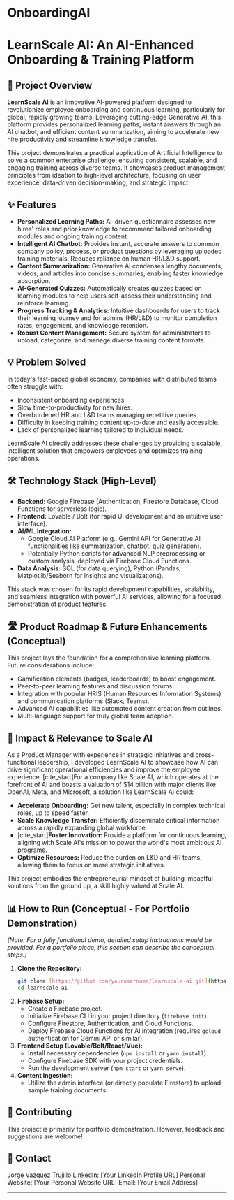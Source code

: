 # OnboardingAI

# LearnScale AI: An AI-Enhanced Onboarding & Training Platform

## 🚀 Project Overview

**LearnScale AI** is an innovative AI-powered platform designed to revolutionize employee onboarding and continuous learning, particularly for global, rapidly growing teams. Leveraging cutting-edge Generative AI, this platform provides personalized learning paths, instant answers through an AI chatbot, and efficient content summarization, aiming to accelerate new hire productivity and streamline knowledge transfer.

This project demonstrates a practical application of Artificial Intelligence to solve a common enterprise challenge: ensuring consistent, scalable, and engaging training across diverse teams. It showcases product management principles from ideation to high-level architecture, focusing on user experience, data-driven decision-making, and strategic impact.

## ✨ Features

* **Personalized Learning Paths:** AI-driven questionnaire assesses new hires' roles and prior knowledge to recommend tailored onboarding modules and ongoing training content.
* **Intelligent AI Chatbot:** Provides instant, accurate answers to common company policy, process, or product questions by leveraging uploaded training materials. Reduces reliance on human HR/L&D support.
* **Content Summarization:** Generative AI condenses lengthy documents, videos, and articles into concise summaries, enabling faster knowledge absorption.
* **AI-Generated Quizzes:** Automatically creates quizzes based on learning modules to help users self-assess their understanding and reinforce learning.
* **Progress Tracking & Analytics:** Intuitive dashboards for users to track their learning journey and for admins (HR/L&D) to monitor completion rates, engagement, and knowledge retention.
* **Robust Content Management:** Secure system for administrators to upload, categorize, and manage diverse training content formats.

## 💡 Problem Solved

In today's fast-paced global economy, companies with distributed teams often struggle with:
* Inconsistent onboarding experiences.
* Slow time-to-productivity for new hires.
* Overburdened HR and L&D teams managing repetitive queries.
* Difficulty in keeping training content up-to-date and easily accessible.
* Lack of personalized learning tailored to individual needs.

LearnScale AI directly addresses these challenges by providing a scalable, intelligent solution that empowers employees and optimizes training operations.

## 🛠️ Technology Stack (High-Level)

* **Backend:** Google Firebase (Authentication, Firestore Database, Cloud Functions for serverless logic).
* **Frontend:** Lovable / Bolt (for rapid UI development and an intuitive user interface).
* **AI/ML Integration:**
    * Google Cloud AI Platform (e.g., Gemini API for Generative AI functionalities like summarization, chatbot, quiz generation).
    * Potentially Python scripts for advanced NLP preprocessing or custom analysis, deployed via Firebase Cloud Functions.
* **Data Analysis:** SQL (for data querying), Python (Pandas, Matplotlib/Seaborn for insights and visualizations).

This stack was chosen for its rapid development capabilities, scalability, and seamless integration with powerful AI services, allowing for a focused demonstration of product features.

## 🛣️ Product Roadmap & Future Enhancements (Conceptual)

This project lays the foundation for a comprehensive learning platform. Future considerations include:

* Gamification elements (badges, leaderboards) to boost engagement.
* Peer-to-peer learning features and discussion forums.
* Integration with popular HRIS (Human Resources Information Systems) and communication platforms (Slack, Teams).
* Advanced AI capabilities like automated content creation from outlines.
* Multi-language support for truly global team adoption.

## 🎯 Impact & Relevance to Scale AI

As a Product Manager with experience in strategic initiatives and cross-functional leadership, I developed LearnScale AI to showcase how AI can drive significant operational efficiencies and improve the employee experience. [cite_start]For a company like Scale AI, which operates at the forefront of AI and boasts a valuation of $14 billion with major clients like OpenAI, Meta, and Microsoft, a solution like LearnScale AI could:

* **Accelerate Onboarding:** Get new talent, especially in complex technical roles, up to speed faster.
* **Scale Knowledge Transfer:** Efficiently disseminate critical information across a rapidly expanding global workforce.
* [cite_start]**Foster Innovation:** Provide a platform for continuous learning, aligning with Scale AI's mission to power the world's most ambitious AI programs.
* **Optimize Resources:** Reduce the burden on L&D and HR teams, allowing them to focus on more strategic initiatives.

This project embodies the entrepreneurial mindset of building impactful solutions from the ground up, a skill highly valued at Scale AI.

## 📊 How to Run (Conceptual - For Portfolio Demonstration)

*(Note: For a fully functional demo, detailed setup instructions would be provided. For a portfolio piece, this section can describe the conceptual steps.)*

1.  **Clone the Repository:**
    ```bash
    git clone [https://github.com/yourusername/learnscale-ai.git](https://github.com/yourusername/learnscale-ai.git)
    cd learnscale-ai
    ```
2.  **Firebase Setup:**
    * Create a Firebase project.
    * Initialize Firebase CLI in your project directory (`firebase init`).
    * Configure Firestore, Authentication, and Cloud Functions.
    * Deploy Firebase Cloud Functions for AI integration (requires `gcloud` authentication for Gemini API or similar).
3.  **Frontend Setup (Lovable/Bolt/React/Vue):**
    * Install necessary dependencies (`npm install` or `yarn install`).
    * Configure Firebase SDK with your project credentials.
    * Run the development server (`npm start` or `yarn serve`).
4.  **Content Ingestion:**
    * Utilize the admin interface (or directly populate Firestore) to upload sample training documents.

## 🤝 Contributing

This project is primarily for portfolio demonstration. However, feedback and suggestions are welcome!

## 📧 Contact

Jorge Vazquez Trujillo
LinkedIn: [Your LinkedIn Profile URL]
Personal Website: [Your Personal Website URL]
Email: [Your Email Address]

---
